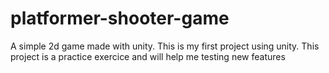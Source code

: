 # platformer-shooter-game
A simple 2d game made with unity.
This is my first project using unity.
This project is a practice exercice and will help me testing new features
